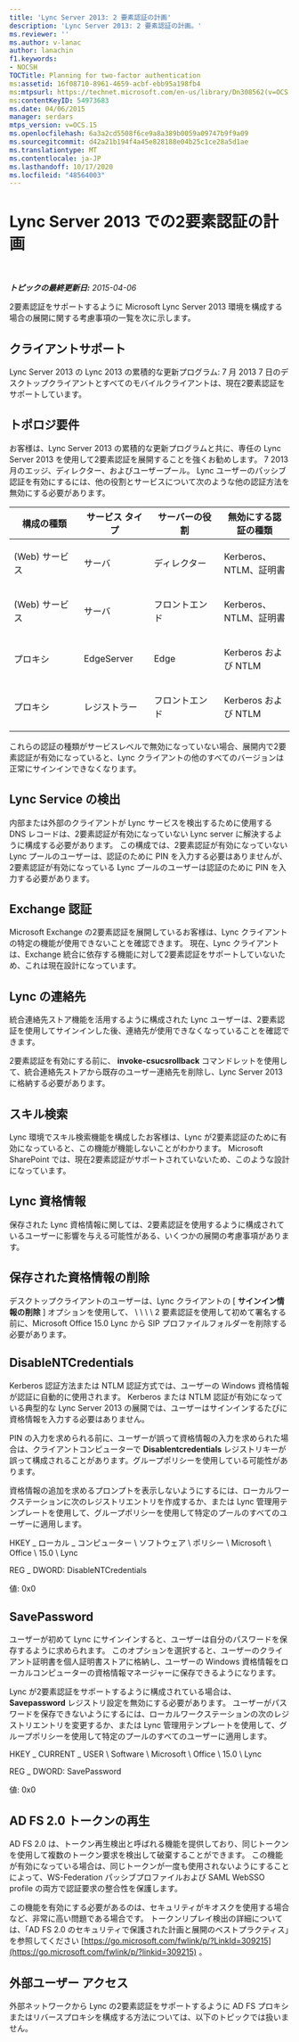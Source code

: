 ```yaml
---
title: 'Lync Server 2013: 2 要素認証の計画'
description: 'Lync Server 2013: 2 要素認証の計画。'
ms.reviewer: ''
ms.author: v-lanac
author: lanachin
f1.keywords:
- NOCSH
TOCTitle: Planning for two-factor authentication
ms:assetid: 16f08710-8961-4659-acbf-ebb95a198fb4
ms:mtpsurl: https://technet.microsoft.com/en-us/library/Dn308562(v=OCS.15)
ms:contentKeyID: 54973683
ms.date: 04/06/2015
manager: serdars
mtps_version: v=OCS.15
ms.openlocfilehash: 6a3a2cd5508f6ce9a8a389b0059a09747b9f9a09
ms.sourcegitcommit: d42a21b194f4a45e828188e04b25c1ce28a5d1ae
ms.translationtype: MT
ms.contentlocale: ja-JP
ms.lasthandoff: 10/17/2020
ms.locfileid: "48564003"
---
```

# <a name="planning-for-two-factor-authentication-in-lync-server-2013"></a>Lync Server 2013 での2要素認証の計画

<div data-xmlns="http://www.w3.org/1999/xhtml">

<div class="topic" data-xmlns="http://www.w3.org/1999/xhtml" data-msxsl="urn:schemas-microsoft-com:xslt" data-cs="https://msdn.microsoft.com/">

<div data-asp="https://msdn2.microsoft.com/asp">



</div>

<div id="mainSection">

<div id="mainBody">

<span> </span>

_**トピックの最終更新日:** 2015-04-06_

2要素認証をサポートするように Microsoft Lync Server 2013 環境を構成する場合の展開に関する考慮事項の一覧を次に示します。

<div>

## <a name="client-support"></a>クライアントサポート

Lync Server 2013 の Lync 2013 の累積的な更新プログラム: 7 月 2013 7 日のデスクトップクライアントとすべてのモバイルクライアントは、現在2要素認証をサポートしています。

</div>

<div>

## <a name="topology-requirements"></a>トポロジ要件

お客様は、Lync Server 2013 の累積的な更新プログラムと共に、専任の Lync Server 2013 を使用して2要素認証を展開することを強くお勧めします。 7 2013 月のエッジ、ディレクター、およびユーザープール。 Lync ユーザーのパッシブ認証を有効にするには、他の役割とサービスについて次のような他の認証方法を無効にする必要があります。


<table>
<colgroup>
<col style="width: 25%" />
<col style="width: 25%" />
<col style="width: 25%" />
<col style="width: 25%" />
</colgroup>
<thead>
<tr class="header">
<th>構成の種類</th>
<th>サービス タイプ</th>
<th>サーバーの役割</th>
<th>無効にする認証の種類</th>
</tr>
</thead>
<tbody>
<tr class="odd">
<td><p>(Web) サービス</p></td>
<td><p>サーバ</p></td>
<td><p>ディレクター</p></td>
<td><p>Kerberos、NTLM、証明書</p></td>
</tr>
<tr class="even">
<td><p>(Web) サービス</p></td>
<td><p>サーバ</p></td>
<td><p>フロントエンド</p></td>
<td><p>Kerberos、NTLM、証明書</p></td>
</tr>
<tr class="odd">
<td><p>プロキシ</p></td>
<td><p>EdgeServer</p></td>
<td><p>Edge</p></td>
<td><p>Kerberos および NTLM</p></td>
</tr>
<tr class="even">
<td><p>プロキシ</p></td>
<td><p>レジストラー</p></td>
<td><p>フロントエンド</p></td>
<td><p>Kerberos および NTLM</p></td>
</tr>
</tbody>
</table>


これらの認証の種類がサービスレベルで無効になっていない場合、展開内で2要素認証が有効になっていると、Lync クライアントの他のすべてのバージョンは正常にサインインできなくなります。

</div>

<div>

## <a name="lync-service-discovery"></a>Lync Service の検出

内部または外部のクライアントが Lync サービスを検出するために使用する DNS レコードは、2要素認証が有効になっていない Lync server に解決するように構成する必要があります。 この構成では、2要素認証が有効になっていない Lync プールのユーザーは、認証のために PIN を入力する必要はありませんが、2要素認証が有効になっている Lync プールのユーザーは認証のために PIN を入力する必要があります。

</div>

<div>

## <a name="exchange-authentication"></a>Exchange 認証

Microsoft Exchange の2要素認証を展開しているお客様は、Lync クライアントの特定の機能が使用できないことを確認できます。 現在、Lync クライアントは、Exchange 統合に依存する機能に対して2要素認証をサポートしていないため、これは現在設計になっています。

</div>

<div>

## <a name="lync-contacts"></a>Lync の連絡先

統合連絡先ストア機能を活用するように構成された Lync ユーザーは、2要素認証を使用してサインインした後、連絡先が使用できなくなっていることを確認できます。

2要素認証を有効にする前に、 **invoke-csucsrollback** コマンドレットを使用して、統合連絡先ストアから既存のユーザー連絡先を削除し、Lync Server 2013 に格納する必要があります。

</div>

<div>

## <a name="skill-search"></a>スキル検索

Lync 環境でスキル検索機能を構成したお客様は、Lync が2要素認証のために有効になっていると、この機能が機能しないことがわかります。 Microsoft SharePoint では、現在2要素認証がサポートされていないため、このような設計になっています。

</div>

<div>

## <a name="lync-credentials"></a>Lync 資格情報

保存された Lync 資格情報に関しては、2要素認証を使用するように構成されているユーザーに影響を与える可能性がある、いくつかの展開の考慮事項があります。

<div>

## <a name="deleting-saved-credentials"></a>保存された資格情報の削除

デスクトップクライアントのユーザーは、Lync クライアントの [ **サインイン情報の削除** ] オプションを使用して、 \\ \\ \\ \\ 2 要素認証を使用して初めて署名する前に、Microsoft Office 15.0 Lync から SIP プロファイルフォルダーを削除する必要があります。

</div>

<div>

## <a name="disablentcredentials"></a>DisableNTCredentials

Kerberos 認証方法または NTLM 認証方式では、ユーザーの Windows 資格情報が認証に自動的に使用されます。 Kerberos または NTLM 認証が有効になっている典型的な Lync Server 2013 の展開では、ユーザーはサインインするたびに資格情報を入力する必要はありません。

PIN の入力を求められる前に、ユーザーが誤って資格情報の入力を求められた場合は、クライアントコンピューターで **Disablentcredentials** レジストリキーが誤って構成されることがあります。グループポリシーを使用している可能性があります。

資格情報の追加を求めるプロンプトを表示しないようにするには、ローカルワークステーションに次のレジストリエントリを作成するか、または Lync 管理用テンプレートを使用して、グループポリシーを使用して特定のプールのすべてのユーザーに適用します。

HKEY \_ ローカル \_ コンピューター \\ ソフトウェア \\ ポリシー \\ Microsoft \\ Office \\ 15.0 \\ Lync

REG \_ DWORD: DisableNTCredentials

値: 0x0

</div>

<div>

## <a name="savepassword"></a>SavePassword

ユーザーが初めて Lync にサインインすると、ユーザーは自分のパスワードを保存するように求められます。 このオプションを選択すると、ユーザーのクライアント証明書を個人証明書ストアに格納し、ユーザーの Windows 資格情報をローカルコンピューターの資格情報マネージャーに保存できるようになります。

Lync が2要素認証をサポートするように構成されている場合は、 **Savepassword** レジストリ設定を無効にする必要があります。 ユーザーがパスワードを保存できないようにするには、ローカルワークステーションの次のレジストリエントリを変更するか、または Lync 管理用テンプレートを使用して、グループポリシーを使用して特定のプールのすべてのユーザーに適用します。

HKEY \_ CURRENT \_ USER \\ Software \\ Microsoft \\ Office \\ 15.0 \\ Lync

REG \_ DWORD: SavePassword

値: 0x0

</div>

</div>

<div>

## <a name="ad-fs-20-token-replay"></a>AD FS 2.0 トークンの再生

AD FS 2.0 は、トークン再生検出と呼ばれる機能を提供しており、同じトークンを使用して複数のトークン要求を検出して破棄することができます。 この機能が有効になっている場合は、同じトークンが一度も使用されないようにすることによって、WS-Federation パッシブプロファイルおよび SAML WebSSO profile の両方で認証要求の整合性を保護します。

この機能を有効にする必要があるのは、セキュリティがキオスクを使用する場合など、非常に高い問題である場合です。 トークンリプレイ検出の詳細については、「AD FS 2.0 のセキュリティで保護された計画と展開のベストプラクティス」を参照してください [https://go.microsoft.com/fwlink/p/?LinkId=309215](https://go.microsoft.com/fwlink/p/?linkid=309215) 。

</div>

<div>

## <a name="external-user-access"></a>外部ユーザー アクセス

外部ネットワークから Lync の2要素認証をサポートするように AD FS プロキシまたはリバースプロキシを構成する方法については、以下のトピックでは扱いません。

</div>

</div>

<span> </span>

</div>

</div>

</div>

